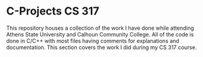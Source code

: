# C-Projects CS 317
This repository houses a collection of the work I have done while attending Athens State University and Calhoun Community College. All of the code is done in C/C++ with most files having comments for explanations and documentation. This section covers the work I did during my CS 317 course.
